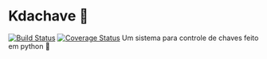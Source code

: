 # Kdachave :key:
[![Build Status](https://travis-ci.org/GuilhermeVBeira/kdachave.svg?branch=master)](https://travis-ci.org/GuilhermeVBeira/kdachave)
[![Coverage Status](https://coveralls.io/repos/github/GuilhermeVBeira/kdachave/badge.svg?branch=master)](https://coveralls.io/github/GuilhermeVBeira/kdachave?branch=master)
Um sistema para controle de chaves feito em python :snake: